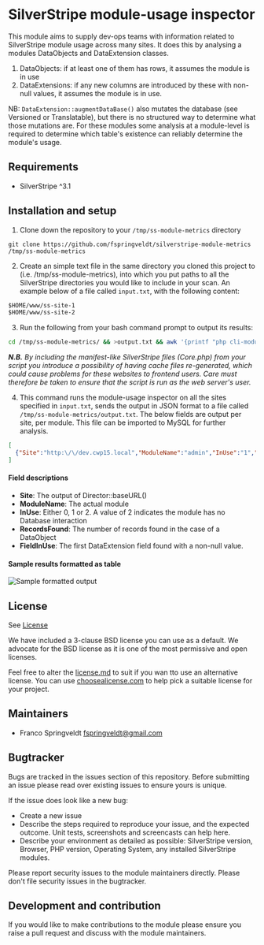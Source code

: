 # SilverStripe module-usage inspector

This module aims to supply dev-ops teams with information related to SilverStripe
module usage across many sites. It does this by analysing a modules DataObjects and DataExtension classes.
1. DataObjects: if at least one of them has rows, it assumes the module is in use
2. DataExtensions: if any new columns are introduced by these with non-null values, it assumes the module is in use.

NB: `DataExtension::augmentDataBase()` also mutates the database (see Versioned or Translatable), but there is no structured way to determine what those mutations are. For these modules
   some analysis at a module-level is required to determine which table's existence can reliably determine the module's usage.

## Requirements
 * SilverStripe ^3.1

## Installation and setup
1. Clone down the repository to your `/tmp/ss-module-metrics` directory

```
git clone https://github.com/fspringveldt/silverstripe-module-metrics /tmp/ss-module-metrics
```

2. Create an simple text file in the same directory you cloned this project to (i.e. /tmp/ss-module-metrics), into which you put paths to all the SilverStripe directories
you would like to include in your scan. An example below of a file called `input.txt`, with the following content:

```txt
$HOME/www/ss-site-1
$HOME/www/ss-site-2
```

3. Run the following from your bash command prompt to output its results:

```bash
cd /tmp/ss-module-metrics/ && >output.txt && awk '{printf "php cli-module-metrics.php %s >> output.txt\n", $0}' input.txt | sh

```
*__N.B.__ By including the manifest-like SilverStripe files (Core.php) from your script 
you introduce a possibility of having cache files re-generated, 
which could cause problems for these websites to frontend users. Care must therefore be taken to ensure
 that the script is run as the web server's user.*


4. This command runs the module-usage inspector on all the sites specified in `input.txt`, sends the output in JSON format to a file called `/tmp/ss-module-metrics/output.txt`.
The below fields are output per site, per module. This file can be imported to MySQL for further analysis.

```json
[
  {"Site":"http:\/\/dev.cwp15.local","ModuleName":"admin","InUse":"1","RecordsFound":2,"FieldInUse":"n/a"}
]
```
#### Field descriptions
* **Site**: The output of Director::baseURL()
* **ModuleName**: The actual module
* **InUse**: Either 0, 1 or 2. A value of 2 indicates the module has no Database interaction
* **RecordsFound**: The number of records found in the case of a DataObject
* **FieldInUse**: The first DataExtension field found with a non-null value.

#### Sample results formatted as table
![Sample formatted output](sample-formatted-output.png)


## License
See [License](license.md)

We have included a 3-clause BSD license you can use as a default. We advocate for the BSD license as 
it is one of the most permissive and open licenses.

Feel free to alter the [license.md](license.md) to suit if you wan tto use an alternative license.
You can use [choosealicense.com](http://choosealicense.com) to help pick a suitable license for your project.

## Maintainers
 * Franco Springveldt <fspringveldt@gmail.com>
 
## Bugtracker
Bugs are tracked in the issues section of this repository. Before submitting an issue please read over 
existing issues to ensure yours is unique. 
 
If the issue does look like a new bug:
 
 - Create a new issue
 - Describe the steps required to reproduce your issue, and the expected outcome. Unit tests, screenshots 
 and screencasts can help here.
 - Describe your environment as detailed as possible: SilverStripe version, Browser, PHP version, 
 Operating System, any installed SilverStripe modules.
 
Please report security issues to the module maintainers directly. Please don't file security issues in the bugtracker.
 
## Development and contribution
If you would like to make contributions to the module please ensure you raise a pull request and discuss with the module maintainers.
